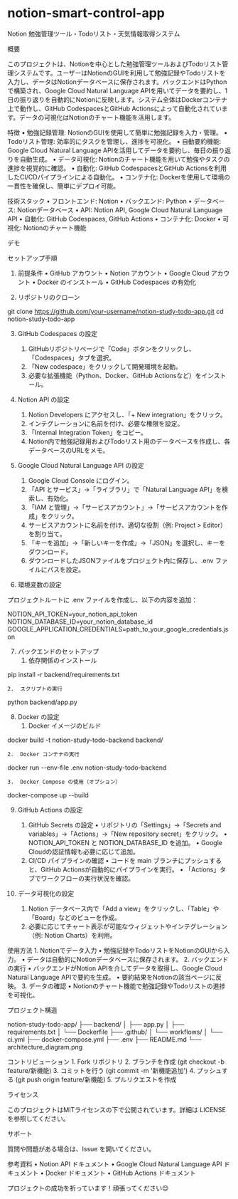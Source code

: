 # notion-smart-control-app

Notion 勉強管理ツール・Todoリスト・天気情報取得システム

概要

このプロジェクトは、Notionを中心とした勉強管理ツールおよびTodoリスト管理システムです。ユーザーはNotionのGUIを利用して勉強記録やTodoリストを入力し、データはNotionデータベースに保存されます。バックエンドはPythonで構築され、Google Cloud Natural Language APIを用いてデータを要約し、1日の振り返りを自動的にNotionに反映します。システム全体はDockerコンテナ上で動作し、GitHub CodespacesとGitHub Actionsによって自動化されています。データの可視化はNotionのチャート機能を活用します。

特徴
	•	勉強記録管理: NotionのGUIを使用して簡単に勉強記録を入力・管理。
	•	Todoリスト管理: 効率的にタスクを管理し、進捗を可視化。
	•	自動要約機能: Google Cloud Natural Language APIを活用してデータを要約し、毎日の振り返りを自動生成。
	•	データ可視化: Notionのチャート機能を用いて勉強やタスクの進捗を視覚的に確認。
	•	自動化: GitHub CodespacesとGitHub Actionsを利用したCI/CDパイプラインによる自動化。
	•	コンテナ化: Dockerを使用して環境の一貫性を確保し、簡単にデプロイ可能。

技術スタック
	•	フロントエンド: Notion
	•	バックエンド: Python
	•	データベース: Notionデータベース
	•	API: Notion API, Google Cloud Natural Language API
	•	自動化: GitHub Codespaces, GitHub Actions
	•	コンテナ化: Docker
	•	可視化: Notionのチャート機能

デモ

セットアップ手順

1. 前提条件
	•	GitHub アカウント
	•	Notion アカウント
	•	Google Cloud アカウント
	•	Docker のインストール
	•	GitHub Codespaces の有効化

2. リポジトリのクローン

git clone https://github.com/your-username/notion-study-todo-app.git
cd notion-study-todo-app

3. GitHub Codespaces の設定
	1.	GitHubリポジトリページで「Code」ボタンをクリックし、「Codespaces」タブを選択。
	2.	「New codespace」をクリックして開発環境を起動。
	3.	必要な拡張機能（Python、Docker、GitHub Actionsなど）をインストール。

4. Notion API の設定
	1.	Notion Developers にアクセスし、「+ New integration」をクリック。
	2.	インテグレーションに名前を付け、必要な権限を設定。
	3.	「Internal Integration Token」をコピー。
	4.	Notion内で勉強記録用およびTodoリスト用のデータベースを作成し、各データベースのURLをメモ。

5. Google Cloud Natural Language API の設定
	1.	Google Cloud Console にログイン。
	2.	「API とサービス」→「ライブラリ」で「Natural Language API」を検索し、有効化。
	3.	「IAM と管理」→「サービスアカウント」→「サービスアカウントを作成」をクリック。
	4.	サービスアカウントに名前を付け、適切な役割（例: Project > Editor）を割り当て。
	5.	「キーを追加」→「新しいキーを作成」→「JSON」を選択し、キーをダウンロード。
	6.	ダウンロードしたJSONファイルをプロジェクト内に保存し、.env ファイルにパスを設定。

6. 環境変数の設定

プロジェクトルートに .env ファイルを作成し、以下の内容を追加：

NOTION_API_TOKEN=your_notion_api_token
NOTION_DATABASE_ID=your_notion_database_id
GOOGLE_APPLICATION_CREDENTIALS=path_to_your_google_credentials.json

7. バックエンドのセットアップ
	1.	依存関係のインストール

pip install -r backend/requirements.txt


	2.	スクリプトの実行

python backend/app.py



8. Docker の設定
	1.	Docker イメージのビルド

docker build -t notion-study-todo-backend backend/


	2.	Docker コンテナの実行

docker run --env-file .env notion-study-todo-backend


	3.	Docker Compose の使用（オプション）

docker-compose up --build



9. GitHub Actions の設定
	1.	GitHub Secrets の設定
	•	リポジトリの「Settings」→「Secrets and variables」→「Actions」→「New repository secret」をクリック。
	•	NOTION_API_TOKEN と NOTION_DATABASE_ID を追加。
	•	Google Cloudの認証情報も必要に応じて追加。
	2.	CI/CD パイプラインの確認
	•	コードを main ブランチにプッシュすると、GitHub Actionsが自動的にパイプラインを実行。
	•	「Actions」タブでワークフローの実行状況を確認。

10. データ可視化の設定
	1.	Notion データベース内で「Add a view」をクリックし、「Table」や「Board」などのビューを作成。
	2.	必要に応じてチャート表示が可能なウィジェットやインテグレーション（例: Notion Charts）を利用。

使用方法
	1.	Notionでデータ入力
	•	勉強記録やTodoリストをNotionのGUIから入力。
	•	データは自動的にNotionデータベースに保存されます。
	2.	バックエンドの実行
	•	バックエンドがNotion APIを介してデータを取得し、Google Cloud Natural Language APIで要約を生成。
	•	要約結果をNotionの該当ページに反映。
	3.	データの確認
	•	Notionのチャート機能で勉強記録やTodoリストの進捗を可視化。

プロジェクト構造

notion-study-todo-app/
├── backend/
│   ├── app.py
│   ├── requirements.txt
│   └── Dockerfile
├── .github/
│   └── workflows/
│       └── ci.yml
├── docker-compose.yml
├── .env
├── README.md
└── architecture_diagram.png

コントリビューション
	1.	Fork リポジトリ
	2.	ブランチを作成 (git checkout -b feature/新機能)
	3.	コミットを行う (git commit -m '新機能追加')
	4.	プッシュする (git push origin feature/新機能)
	5.	プルリクエストを作成

ライセンス

このプロジェクトはMITライセンスの下で公開されています。詳細は LICENSE を参照してください。

サポート

質問や問題がある場合は、Issue を開いてください。

参考資料
	•	Notion API ドキュメント
	•	Google Cloud Natural Language API ドキュメント
	•	Docker ドキュメント
	•	GitHub Actions ドキュメント

プロジェクトの成功を祈っています！頑張ってください😊
